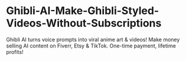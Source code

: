 # Ghibli-AI-Make-Ghibli-Styled-Videos-Without-Subscriptions
Ghibli AI turns voice prompts into viral anime art &amp; videos! Make money selling AI content on Fiverr, Etsy &amp; TikTok. One-time payment, lifetime profits!
